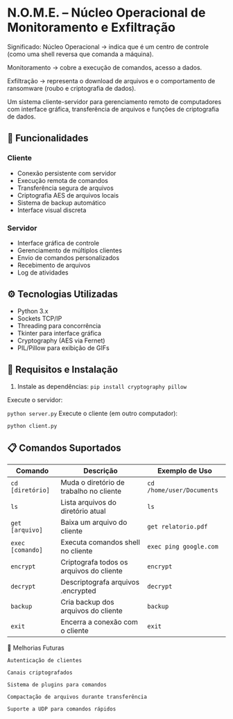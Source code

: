# N.O.M.E. – Núcleo Operacional de Monitoramento e Exfiltração

Significado:
Núcleo Operacional → indica que é um centro de controle (como uma shell reversa que comanda a máquina).

Monitoramento → cobre a execução de comandos, acesso a dados.

Exfiltração → representa o download de arquivos e o comportamento de ransomware (roubo e criptografia de dados).

Um sistema cliente-servidor para gerenciamento remoto de computadores com interface gráfica, transferência de arquivos e funções de criptografia de dados.

## 🚀 Funcionalidades

### Cliente
- Conexão persistente com servidor
- Execução remota de comandos
- Transferência segura de arquivos
- Criptografia AES de arquivos locais
- Sistema de backup automático
- Interface visual discreta

### Servidor
- Interface gráfica de controle
- Gerenciamento de múltiplos clientes
- Envio de comandos personalizados
- Recebimento de arquivos
- Log de atividades

## ⚙️ Tecnologias Utilizadas

- Python 3.x
- Sockets TCP/IP
- Threading para concorrência
- Tkinter para interface gráfica
- Cryptography (AES via Fernet)
- PIL/Pillow para exibição de GIFs

## 🔧 Requisitos e Instalação

1. Instale as dependências:
``
pip install cryptography pillow
``

Execute o servidor:


``
python server.py
``
Execute o cliente (em outro computador):


`
python client.py
`

## 📋 Comandos Suportados

| Comando         | Descrição                                   | Exemplo de Uso               |
|-----------------|--------------------------------------------|-----------------------------|
| `cd [diretório]`| Muda o diretório de trabalho no cliente    | `cd /home/user/Documents`   |
| `ls`            | Lista arquivos do diretório atual          | `ls`                        |
| `get [arquivo]` | Baixa um arquivo do cliente                | `get relatorio.pdf`         |
| `exec [comando]`| Executa comandos shell no cliente          | `exec ping google.com`      |
| `encrypt`       | Criptografa todos os arquivos do cliente   | `encrypt`                   |
| `decrypt`       | Descriptografa arquivos .encrypted         | `decrypt`                   |
| `backup`        | Cria backup dos arquivos do cliente        | `backup`                    |
| `exit`          | Encerra a conexão com o cliente            | `exit`                      |

📌 Melhorias Futuras

    Autenticação de clientes

    Canais criptografados

    Sistema de plugins para comandos

    Compactação de arquivos durante transferência

    Suporte a UDP para comandos rápidos
